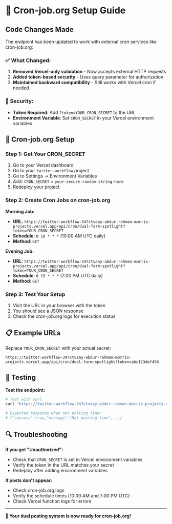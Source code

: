 # 🔧 Cron-job.org Setup Guide

## Code Changes Made

The endpoint has been updated to work with external cron services like cron-job.org:

### ✅ **What Changed:**
1. **Removed Vercel-only validation** - Now accepts external HTTP requests
2. **Added token-based security** - Uses query parameter for authorization
3. **Maintained backward compatibility** - Still works with Vercel cron if needed

### 🔐 **Security:**
- **Token Required**: Add `?token=YOUR_CRON_SECRET` to the URL
- **Environment Variable**: Set `CRON_SECRET` in your Vercel environment variables

## 🚀 **Cron-job.org Setup**

### **Step 1: Get Your CRON_SECRET**
1. Go to your Vercel dashboard
2. Go to your `twitter-workflow` project
3. Go to Settings → Environment Variables
4. Add: `CRON_SECRET` = `your-secure-random-string-here`
5. Redeploy your project

### **Step 2: Create Cron Jobs on cron-job.org**

**Morning Job:**
- **URL**: `https://twitter-workflow-347ctvaay-abdur-rahman-morris-projects.vercel.app/api/cron/dual-farm-spotlight?token=YOUR_CRON_SECRET`
- **Schedule**: `0 10 * * *` (10:00 AM UTC daily)
- **Method**: `GET`

**Evening Job:**
- **URL**: `https://twitter-workflow-347ctvaay-abdur-rahman-morris-projects.vercel.app/api/cron/dual-farm-spotlight?token=YOUR_CRON_SECRET`
- **Schedule**: `0 19 * * *` (7:00 PM UTC daily)
- **Method**: `GET`

### **Step 3: Test Your Setup**
1. Visit the URL in your browser with the token
2. You should see a JSON response
3. Check the cron-job.org logs for execution status

## 📋 **Example URLs**

Replace `YOUR_CRON_SECRET` with your actual secret:

```
https://twitter-workflow-347ctvaay-abdur-rahman-morris-projects.vercel.app/api/cron/dual-farm-spotlight?token=abc123def456
```

## 🧪 **Testing**

**Test the endpoint:**
```bash
# Test with curl
curl "https://twitter-workflow-347ctvaay-abdur-rahman-morris-projects.vercel.app/api/cron/dual-farm-spotlight?token=YOUR_CRON_SECRET"

# Expected response when not posting time:
# {"success":true,"message":"Not posting time",...}
```

## 🔍 **Troubleshooting**

**If you get "Unauthorized":**
- Check that `CRON_SECRET` is set in Vercel environment variables
- Verify the token in the URL matches your secret
- Redeploy after adding environment variables

**If posts don't appear:**
- Check cron-job.org logs
- Verify the schedule times (10:00 AM and 7:00 PM UTC)
- Check Vercel function logs for errors

---

**🎉 Your dual posting system is now ready for cron-job.org!**
